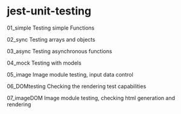 # jest-unit-testing

01_simple      Testing simple Functions

02_sync        Testing arrays and objects

03_async       Testing asynchronous functions

04_mock        Testing with models

05_image       Image module testing, input data control

06_DOMtesting  Checking the rendering test capabilities

07_imageDOM    Image module testing, checking html generation and rendering
